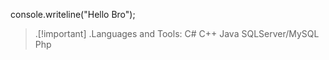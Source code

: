 console.writeline("Hello Bro");

> .[!important]
.Languages and Tools:
  C#
  C++
  Java
  SQLServer/MySQL
  Php


